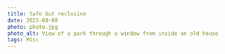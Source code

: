 ```yaml
---
title: Safe but reclusive
date: 2025-08-08
photo: photo.jpg
photo_alt: View of a park through a window from inside an old house
tags: Misc
---
```

